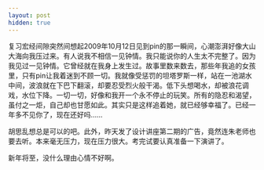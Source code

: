 ```yaml
---
layout: post
hidden: true
---
```

复习宏经间隙突然间想起2009年10月12日见到pin的那一瞬间，心潮澎湃好像大山大海向我压过来。有人说我不相信一见钟情。我只能说你的人生太不完整了。因为我见过一见钟情。它曾经就在我身上发生过。故事里数来数去，那些年我追的女孩里，只有pin让我着迷到不顾一切。我就像受惩罚的坦塔罗斯一样，站在一池湖水中间，波浪就在下巴下翻滚，却要忍受烈火般干渴。低下头想喝水，却被浪花调戏，水位下降。一切一切，好像和我开一个永不停止的玩笑。所有的隐忍和渴望，虽付之一炬，自己却也甘愿如此。其实只是这样追着她，就已经够幸福了。已经一年多不见你了，现在还好吗……

胡思乱想总是可以的吧。此外，昨天发了设计讲座第二期的广告，竟然连朱老师也要去听。本来毫无压力，现在压力很大。考完试要认真准备一下演讲了。

新年将至，没什么理由心情不好啊。